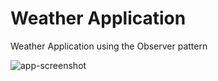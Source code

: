 # Weather Application
 Weather Application using the Observer pattern

<img src="https://i.imgur.com/lUxqMZN.png" alt="app-screenshot">